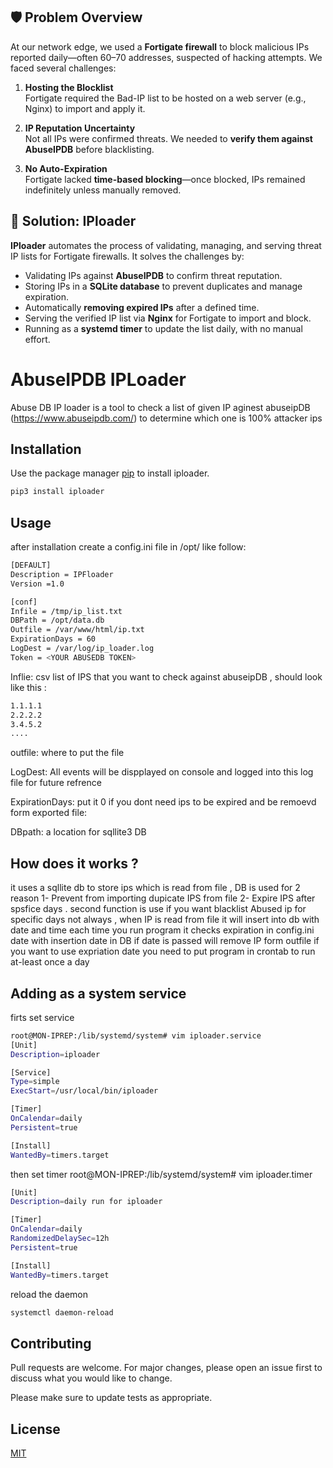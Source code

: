 ## 🛡️ Problem Overview

At our network edge, we used a **Fortigate firewall** to block malicious IPs reported daily—often 60–70 addresses, suspected of hacking attempts. We faced several challenges:

1. **Hosting the Blocklist**  
Fortigate required the Bad-IP list to be hosted on a web server (e.g., Nginx) to import and apply it.

2. **IP Reputation Uncertainty**  
Not all IPs were confirmed threats. We needed to **verify them against AbuseIPDB** before blacklisting.

3. **No Auto-Expiration**  
Fortigate lacked **time-based blocking**—once blocked, IPs remained indefinitely unless manually removed.

## 🧩 Solution: IPloader

**IPloader** automates the process of validating, managing, and serving threat IP lists for Fortigate firewalls. It solves the challenges by:

- Validating IPs against **AbuseIPDB** to confirm threat reputation.
- Storing IPs in a **SQLite database** to prevent duplicates and manage expiration.
- Automatically **removing expired IPs** after a defined time.
- Serving the verified IP list via **Nginx** for Fortigate to import and block.
- Running as a **systemd timer** to update the list daily, with no manual effort.


# AbuseIPDB IPLoader

Abuse DB IP loader is a tool to check a list of given IP aginest abuseipDB (https://www.abuseipdb.com/) to determine which one is 100% attacker ips 

## Installation

Use the package manager [pip](https://pip.pypa.io/en/stable/) to install iploader.

```bash
pip3 install iploader
```

## Usage
after installation create a config.ini file in /opt/ like follow:
```bash
[DEFAULT]
Description = IPFloader
Version =1.0

[conf]
Infile = /tmp/ip_list.txt
DBPath = /opt/data.db
Outfile = /var/www/html/ip.txt
ExpirationDays = 60
LogDest = /var/log/ip_loader.log
Token = <YOUR ABUSEDB TOKEN>
```
Inflie:
csv list of IPS that you want to check against abuseipDB , should look like this :

```bash
1.1.1.1
2.2.2.2
3.4.5.2
....
```
outfile:
where to put the file 

LogDest:
All events will be dispplayed on console and logged into this log file for future refrence 

ExpirationDays:
put it 0 if you dont need ips to be expired and be remoevd form exported file:

DBpath: 
a location for sqllite3 DB

## How does it works ?
it uses a sqllite db to store ips which is read from file , DB is used for 2 reason 
1- Prevent from importing dupicate IPS from file 
2- Expire IPS after spsfice days .
second function is use if you want blacklist Abused ip for specific days not always , when IP is read from file it will insert into db with date and time 
each time you run program it checks expiration in config.ini date with insertion date in DB if date is passed will remove IP form outfile 
if you want to use expriation date you need to put program in crontab to run at-least once a day

## Adding as a system service 
firts set service 
```sh
root@MON-IPREP:/lib/systemd/system# vim iploader.service 
[Unit]
Description=iploader

[Service]
Type=simple
ExecStart=/usr/local/bin/iploader

[Timer]
OnCalendar=daily
Persistent=true

[Install]
WantedBy=timers.target
```
then set timer
root@MON-IPREP:/lib/systemd/system# vim iploader.timer   
```sh
[Unit]
Description=daily run for iploader

[Timer]
OnCalendar=daily
RandomizedDelaySec=12h
Persistent=true

[Install]
WantedBy=timers.target
```
reload the daemon 
```sh
systemctl daemon-reload
```
## Contributing
Pull requests are welcome. For major changes, please open an issue first to discuss what you would like to change.

Please make sure to update tests as appropriate.

## License
[MIT](https://choosealicense.com/licenses/MIT/)
